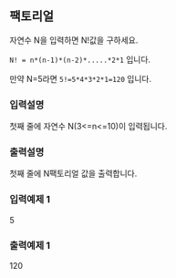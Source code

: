## 팩토리얼

자연수 N을 입력하면 N!값을 구하세요.

`N! = n*(n-1)*(n-2)*.....*2*1` 입니다.

만약 N=5라면 `5!=5*4*3*2*1=120` 입니다.

### 입력설명

첫째 줄에 자연수 N(3<=n<=10)이 입력됩니다.

### 출력설명

첫째 줄에 N팩토리얼 값을 출력합니다.

### 입력예제 1

5

### 출력예제 1

120
